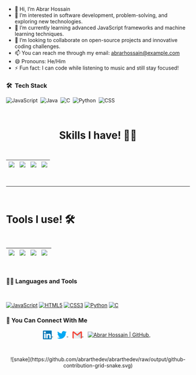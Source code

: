 - 👋 Hi, I’m Abrar Hossain
- 👀 I’m interested in software development, problem-solving, and exploring new technologies.
- 🌱 I’m currently learning advanced JavaScript frameworks and machine learning techniques.
- 💞️ I’m looking to collaborate on open-source projects and innovative coding challenges.
- 📫 You can reach me through my email: abrarhossain@example.com
- 😄 Pronouns: He/Him
- ⚡ Fun fact: I can code while listening to music and still stay focused!

### 🛠 &nbsp;Tech Stack

![JavaScript](https://img.shields.io/badge/-JavaScript-05122A?style=flat&logo=javascript)&nbsp;
![Java](https://img.shields.io/badge/-Java-05122A?style=flat&logo=Java&logoColor=FFA518)&nbsp;
![C](https://img.shields.io/badge/-C-05122A?style=flat&logo=C&logoColor=A8B9CC)&nbsp;
![Python](https://img.shields.io/badge/-Python-05122A?style=flat&logo=python)&nbsp;
![CSS](https://img.shields.io/badge/-CSS-05122A?style=flat&logo=CSS3&logoColor=1572B6)&nbsp;

<Br>
<h1 align="center">Skills I have! 🤸‍♂</h1>
<Br>
  
|![](https://img.shields.io/badge/JavaScript-Dynamic%20Web%20Development-brightgreen?style=for-the-badge)|![](https://img.shields.io/badge/Java-Backend%20Development-brightgreen?style=for-the-badge)|![](https://img.shields.io/badge/C-Systems%20Programming%20&%20Algorithms-brightgreen?style=for-the-badge)|![](https://img.shields.io/badge/Python-Data%20Science%20and%20Automation-blue?style=for-the-badge)|
|---|---|---|---|

<Br>
<hr>
<Br>
<h1>Tools I use! 🛠️</h1>
<Br>
 
|![](https://img.shields.io/badge/Visual%20Studio%20Code-05122A?style=for-the-badge&logo=visual-studio-code&logoColor=007ACC)|![](https://img.shields.io/badge/Eclipse-05122A?style=for-the-badge&logo=eclipse-ide&logoColor=2C2255)|![](https://img.shields.io/badge/IntelliJ%20IDEA-05122A?style=for-the-badge&logo=intellij-idea&logoColor=000000)|![](https://img.shields.io/badge/Git-05122A?style=for-the-badge&logo=git)&nbsp;|
|---|---|---|---|

<Br>

### 👨‍💻 Languages and Tools

<br />

[![JavaScript](https://img.shields.io/badge/-JavaScript-black?style=flat&logo=javascript&link=https://github.com/abrarthedev)](https://github.com/abrarthedev) 
[![HTML5](https://img.shields.io/badge/-HTML5-E34F26?style=flat&logo=html5&logoColor=white&link=https://github.com/abrarthedev)](https://github.com/abrarthedev) 
[![CSS3](https://img.shields.io/badge/-CSS3-1572B6?style=flat&logo=css3&link=https://github.com/abrarthedev)](https://github.com/abrarthedev) 
[![Python](https://img.shields.io/badge/-Python-blue?style=flat&logo=python&logoColor=white&link=https://github.com/abrarthedev)](https://github.com/abrarthedev) 
[![C](https://img.shields.io/badge/-C-00599C?style=flat&logo=c&logoColor=white&link=https://github.com/abrarthedev)](https://github.com/abrarthedev)

### 📍 You Can Connect With Me

<p align="center">
<a href="https://www.linkedin.com/in/abrarhossain/" target="_blank">
  <img align="center" alt="Abrar Hossain | Linkedin" width="24px" src="https://github.com/SatYu26/SatYu26/blob/master/Assets/Linkedin.svg" />
</a> &nbsp;&nbsp;
<a href="https://twitter.com/abrarhossain_" target="_blank">
  <img align="center" alt="Abrar Hossain | Twitter" width="26px" src="https://github.com/SatYu26/SatYu26/blob/master/Assets/Twitter.svg" />
</a> &nbsp;&nbsp;
<a href="mailto:abrarhossain@example.com" >
  <img align="center" alt="Abrar Hossain | Gmail" width="26px" src="https://github.com/SatYu26/SatYu26/blob/master/Assets/Gmail.svg" />
</a> &nbsp;&nbsp;
<a href="https://github.com/abrarthedev">
  <img align="center" alt="Abrar Hossain | GitHub" width="24px" src="https://github.com/SatYu26/SatYu26/blob/master/Assets/Github.svg" />
</a> &nbsp;&nbsp;
</p>
  
<Br>
  
<p align="center">
 ![snake](https://github.com/abrarthedev/abrarthedev/raw/output/github-contribution-grid-snake.svg)
</p>
